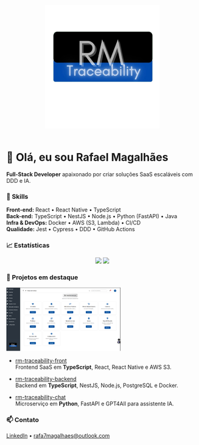 <!-- Banner Section -->
<p align="center">
  <!-- Logo + Tagline -->  
  <img src="https://raw.githubusercontent.com/rafa17magalhaes/rafa17magalhaes/main/logo-tagline.png" alt="RM Traceability - SaaS • DDD • IA • QR Code" width="300" />
  <br/><br/>
</p>

# 👋 Olá, eu sou Rafael Magalhães  
**Full-Stack Developer** apaixonado por criar soluções SaaS escaláveis com DDD e IA.

### 🚀 Skills  
**Front-end:** React • React Native • TypeScript  
**Back-end:** TypeScript • NestJS • Node.js • Python (FastAPI) • Java  
**Infra & DevOps:** Docker • AWS (S3, Lambda) • CI/CD  
**Qualidade:** Jest • Cypress • DDD • GitHub Actions

### 📈 Estatísticas  
<p align="center">
  <img src="https://github-readme-stats.vercel.app/api?username=rafa17magalhaes&show_icons=true&theme=dark" />
  <img src="https://github-readme-stats.vercel.app/api/top-langs/?username=rafa17magalhaes&layout=compact&theme=dark" />
</p>

### 📂 Projetos em destaque
<p>
  <!-- Dashboard Screenshot -->
  <img src="https://raw.githubusercontent.com/rafa17magalhaes/rafa17magalhaes/main/banner.png" alt="Painel de Serviços RM Traceability" width="300" />
</p>

- [rm-traceability-front](https://github.com/rafa17magalhaes/rm-traceability-front)  
  Frontend SaaS em **TypeScript**, React, React Native e AWS S3.

- [rm-traceability-backend](https://github.com/rafa17magalhaes/rm-traceability-backend)  
  Backend em **TypeScript**, NestJS, Node.js, PostgreSQL e Docker.

- [rm-traceability-chat](https://github.com/rafa17magalhaes/rm-traceability-chat)  
  Microserviço em **Python**, FastAPI e GPT4All para assistente IA.

### 📫 Contato  
[LinkedIn](https://www.linkedin.com/in/rafael-magalhães-844759216) • rafa7magalhaes@outlook.com
